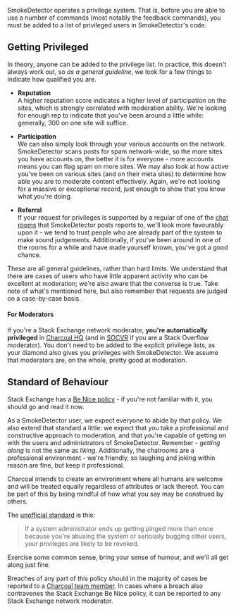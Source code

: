 SmokeDetector operates a privilege system. That is, before you are able to use a number of commands (most notably the feedback commands), you must be added to a list of privileged users in SmokeDetector's code. 

## Getting Privileged
In theory, anyone can be added to the privilege list. In practice, this doesn't always work out, so *as a general guideline*, we look for a few things to indicate how qualified you are.

- **Reputation**  
  A higher reputation score indicates a higher level of participation on the sites, which is strongly correlated with moderation ability. We're looking for enough rep to indicate that you've been around a little while: generally, 300 on one site will suffice.

- **Participation**  
  We can also simply look through your various accounts on the network. SmokeDetector scans posts for spam network-wide, so the more sites you have accounts on, the better it is for everyone - more accounts means you can flag spam on more sites. We may also look at how active you've been on various sites (and on their meta sites) to determine how able you are to moderate content effectively. Again, we're not looking for a massive or exceptional record, just enough to show that you know what you're doing.

- **Referral**  
  If your request for privileges is supported by a regular of one of the [chat rooms](https://github.com/Charcoal-SE/SmokeDetector/wiki/Chat-Rooms) that SmokeDetector posts reports to, we'll look more favourably upon it - we tend to trust people who are already part of the system to make sound judgements. Additionally, if you've been around in one of the rooms for a while and have made yourself known, you've got a good chance.

These are all general guidelines, rather than hard limits. We understand that there are cases of users who have little apparent activity who can be excellent at moderation; we're also aware that the converse is true. Take note of what's mentioned here, but also remember that requests are judged on a case-by-case basis.

#### For Moderators
If you're a Stack Exchange network moderator, **you're automatically privileged** in [Charcoal HQ](http://chat.stackexchange.com/rooms/11540/charcoal-hq) (and in [SOCVR](http://chat.stackoverflow.com/rooms/41570/so-close-vote-reviewers) if you are a Stack Overflow moderator). You don't need to be added to the explicit privilege lists, as your diamond also gives you privileges with SmokeDetector. We assume that moderators are, on the whole, pretty good at moderation.

## Standard of Behaviour
Stack Exchange has a [Be Nice policy](http://meta.stackexchange.com/help/be-nice) - if you're not familiar with it, you should go and read it now.

As a SmokeDetector user, we expect everyone to abide by that policy. We also extend that standard a little: we expect that you take a professional and constructive approach to moderation, and that you're capable of getting on with the users and administrators of SmokeDetector. Remember - *getting along* is not the same as *liking*. Additionally, the chatrooms are a professional environment - we're friendly, so laughing and joking within reason are fine, but keep it professional.

Charcoal intends to create an environment where all humans are welcome and will be treated equally regardless of attributes or lack thereof. You can be part of this by being mindful of how what you say may be construed by others.

The [unofficial standard](http://chat.stackexchange.com/transcript/message/29760077#29760077) is this:

> If a system administrator ends up getting pinged more than once because you're abusing the system or seriously bugging other users, your privileges are likely to be revoked.

Exercise some common sense, bring your sense of humour, and we'll all get along just fine.

Breaches of any part of this policy should in the majority of cases be reported to a [Charcoal team member](https://github.com/orgs/Charcoal-SE/people). In cases where a breach also contravenes the Stack Exchange Be Nice policy, it can be reported to any Stack Exchange network moderator.